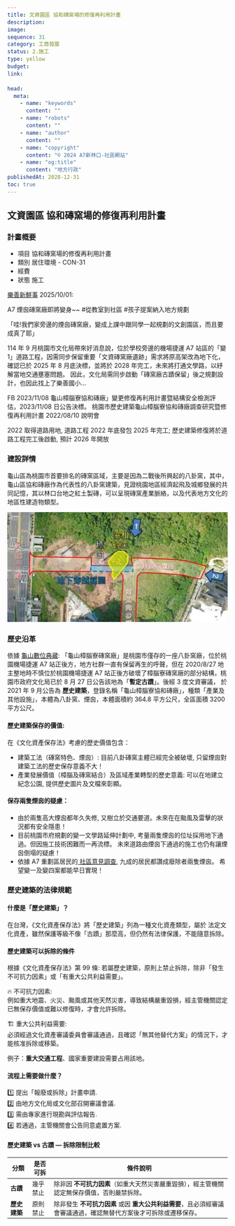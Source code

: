 ```yaml
---
title: 文資園區 協和磚窯場的修復再利用計畫
description:
image:
sequence: 31
category: 工商發展
status: 2.施工
type: yellow
budget:
link:

head:
  meta:
    - name: "keywords"
      content: ""
    - name: "robots"
      content: ""
    - name: "author"
      content: ""
    - name: "copyright"
      content: "© 2024 A7新林口-社區網站"
    - name: "og:title"
      content: "地方行政"
publishedAt: 2028-12-31
toc: true
---
```


## 文資園區 協和磚窯場的修復再利用計畫

### 計畫概要

- 項目 協和磚窯場的修復再利用計畫
- 類別 居住環境 - CON-31
- 經費
- 狀態 施工

<a href="https://www.facebook.com/100070641173347/videos/1967731320466507/">樂善新鮮事</a> 2025/10/01:

A7 煙囪磚窯廠即將變身~~ #從教室到社區 #孩子提案納入地方規劃

「哇!我們家旁邊的煙囪磚窯廠，變成上課中跟同學一起規劃的文創園區，而且要成真了耶」

114 年 9 月桃園市文化局帶來好消息說，位於學校旁邊的機場捷運 A7 站區的「變 1」道路工程，因需同步保留重要「文資磚窯廠遺跡」需求將原高架改為地下化，確認已於 2025 年 8 月底決標，並將於 2028 年完工，未來將打通文學路，以紓解當地交通壅塞問題。
因此，文化局需同步啟動「磚窯廠古蹟保留」後之規劃設計，也因此找上了樂善國小…

FB 2023/11/08 龜山樟腦寮協和磚廠」變更修復再利用計畫暨結構安全檢測評估，2023/11/08 日公告決標。
桃園市歷史建築龜山樟腦寮協和磚廠調查研究暨修復再利用計畫 2022/08/10 說明會

2022 取得道路用地, 道路工程 2022 年底發包 2025 年完工; 歷史建築修復將於道路工程完工後啟動, 預計 2026 年開放

### 建設詳情

龜山區為桃園市首要排名的磚窯區域，主要是因為二戰後所興起的八卦窯，其中，龜山區協和磚廠作為代表性的八卦窯建築，見證桃園地區經濟起飛及城鄉發展的共同記憶，其以林口台地之紅土製磚，可以呈現磚窯產業脈絡，以及代表地方文化的地區性建造物類型。

![c31-1.jpeg](/images/construction/c31-1.jpeg)

### 歷史沿革

依據 <a href="https://sites.google.com/gapps.uch.edu.tw/history/%E7%94%A2%E6%A5%AD%E6%96%87%E5%8C%96/%E7%A3%9A%E7%AA%AF%E7%94%A2%E6%A5%AD">龜山數位典藏</a>:
「龜山樟腦寮磚窯廠」是桃園市僅存的一座八卦窯廠，位於桃園機場捷運 A7 站正後方，地方社群一直有保留再生的呼聲，但在 2020/8/27 地主整地時不慎位於桃園機場捷運 A7 站正後方破壞了樟腦寮磚窯廠的部分結構，桃園市政府文化局已於 8 月 27 日公告該地為「**暫定古蹟**」。後經 3 度文資審議， 於 2021 年 9 月公告為 **歷史建築**，登錄名稱「龜山樟腦寮協和磚廠」，種類「產業及其他設施」，本體為八卦窯、煙囪，本體面積約 364.8 平方公尺，全區面積 3200 平方公尺。

#### 歷史建築保存的價值:

在《文化資產保存法》考慮的歷史價值包含：

- 建築工法（磚窯特色、煙囪）: 目前八卦磚窯主體已經完全被破壞, 只留煙囪對建築工法的歷史保存意義不大！
- 產業發展價值（樟腦及磚窯結合）及區域產業轉型的歷史意義: 可以在地建立紀念公園, 提供歷史圖片及文檔來彰顯。

#### 保存兩隻煙囪的疑慮：

- 由於兩隻高大煙囪都年久失修, 又樹立於交通要道。未來在在颱風及雷擊的狀況都有安全隱患！
- 目前桃園市府規劃的變一文學路延伸計劃中, 考量兩隻煙囪的位址採用地下通過。但因施工技術困難而一再流標。 未來道路由煙囪下通過的施工也仍有讓煙囪倒塌的疑慮！
- 依據 A7 重劃區居民的<a href="https://www.facebook.com/share/p/1AwWCJFqCW/"> 社區意見調查</a>, 九成的居民都讚成廢除者兩隻煙囪。 希望變一及變四案都能早日實現！

### 歷史建築的法律規範

#### 什麼是「歷史建築」？

在台灣，《文化資產保存法》將「歷史建築」列為一種文化資產類型，屬於 法定文化資產，雖然保護等級不像「古蹟」那麼高，但仍然有法律保護，不能隨意拆除。

#### 歷史建築可以拆除的條件

根據《文化資產保存法》第 99 條: 若屬歷史建築，原則上禁止拆除，除非「發生不可抗力因素」或「有重大公共利益需要」。

🔥 不可抗力因素:  
例如重大地震、火災、颱風或其他天然災害，導致結構嚴重毀損，經主管機關認定已無保存價值或難以修復時，才會允許拆除。

🏗️ 重大公共利益需要:  
必須經過文化資產審議委員會審議通過，且確認「無其他替代方案」的情況下，才能核准拆除或移築。

例子：**重大交通工程**、國家重要建設需要占用該地。

#### 流程上需要做什麼？

1️⃣ 提出「報廢或拆除」計畫申請.  
2️⃣ 由地方文化局或文化部召開審議會議.  
3️⃣ 需由專家進行現勘與評估報告.  
4️⃣ 若通過，主管機關會公告同意處置方案.

#### 歷史建築 vs 古蹟 — 拆除限制比較

| 分類         | 是否可拆 | 條件說明                                                                                                          |
| ------------ | -------- | ----------------------------------------------------------------------------------------------------------------- |
| **古蹟**     | 幾乎禁止 | 除非因 **不可抗力因素**（如重大天然災害嚴重毀損），經主管機關認定無保存價值，否則嚴禁拆除。                       |
| **歷史建築** | 原則禁止 | 除非發生 **不可抗力因素** 或因 **重大公共利益需要**，且必須經審議會審議通過，確認無替代方案後才可拆除或遷移保存。 |
